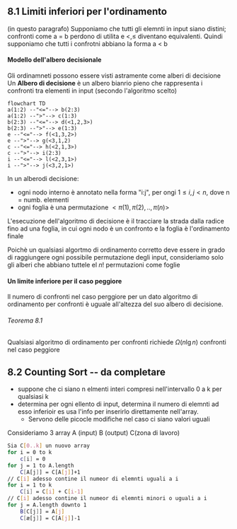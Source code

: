 ## 8.1 Limiti inferiori per l'ordinamento
(in questo paragrafo) Supponiamo che tutti gli elemnti in input siano distini; confronti come a = b perdono di utilita e $<,\leq$ diventano equivalenti.
Quindi supponiamo che tutti  i confrotni abbiano la forma a < b

#### Modello dell'albero decisionale
Gli ordinamneti possono essere visti astramente come alberi di decisione
Un **Albero di decisione** è un albero bianrio pieno che rappresenta i confronti tra elementi in input (secondo l'algoritmo scelto)
```mermaid
flowchart TD
a(1:2) --"<="--> b(2:3)
a(1:2) --">"--> c(1:3)
b(2:3) --"<="--> d(<1,2,3>)
b(2:3) --">"--> e(1:3)
e --"<="--> f(<1,3,2>)
e --">"--> g(<3,1,2)
c --"<="--> h(<2,1,3>)
c --">"--> i(2:3)
i --"<="--> l(<2,3,1>)
i --">"--> j(<3,2,1>)
 ```
 In un alberodi decisione:
- ogni nodo interno è annotato nella forma "i:j", per ongi $1\leq i,j < n$, dove n = numb. elementi
- ogni foglia è una permutazione $<\pi(1),\pi(2),..,\pi(n)>$ 

 L'esecuzione dell'algoritmo di decisione è il tracciare la strada dalla radice fino ad una foglia, in cui ogni nodo è un confronto e la foglia è l'ordinamento finale

Poichè un qualsiasi algortmo di ordinamento corretto deve essere in grado di raggiungere ogni possibile permutazione degli input, consideriamo solo gli alberi che abbiano tuttele el $n!$ permutazioni come foglie

#### Un limite inferiore per il caso peggiore 
Il numero di confronti nel caso perggiore per un dato algoritmo di ordinamento per confronti è uguale all'altezza del suo albero di decisione.

###### Teorema 8.1
Qualsiasi algoritmo di ordinamento per confronti richiede $\Omega(n \lg n)$ confronti nel caso peggiore


## 8.2 Counting Sort -- da completare
- suppone che ci siano n elmenti interi compresi nell'intervallo 0 a k per qualsiasi k
- determina per ogni ellento di input, determina il numero di elemnti ad esso inferioir es usa l'info per inserirlo direttamente nell'array.
	- Servono delle picocle modifiche nel caso ci siano valori uguali

Consideriamo 3 array A (input) B (output) C(zona di lavoro)

```bash
Sia C[0..k] un nuovo array
for i = 0 to k
	c[i] = 0
for j = 1 to A.length
	C[A[j]] = C[A[j]]+1
// C[i] adesso contine il numeor di elemnti uguali a i
for i = 1 to k
	C[i] = C[i] + C[i-1]
// C[i] adesso contine il numeor di elemnti minori o uguali a i
for j = A.length downto 1
	B[C[j]] = A[j]
	C[æ[j]] = C[A[j]]-1
```
